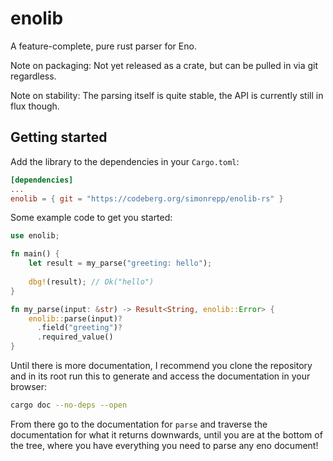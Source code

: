 # enolib

A feature-complete, pure rust parser for Eno.

Note on packaging: Not yet released as a crate, but can be pulled in via git regardless.

Note on stability: The parsing itself is quite stable, the API is currently still in flux though.

## Getting started

Add the library to the dependencies in your `Cargo.toml`:

```toml
[dependencies]
...
enolib = { git = "https://codeberg.org/simonrepp/enolib-rs" }
```

Some example code to get you started:

```rust
use enolib;

fn main() {
    let result = my_parse("greeting: hello");
    
    dbg!(result); // Ok("hello")
}

fn my_parse(input: &str) -> Result<String, enolib::Error> {
    enolib::parse(input)?
      .field("greeting")?
      .required_value()
}
```

Until there is more documentation, I recommend you clone the repository and in
its root run this to generate and access the documentation in your browser:

```sh
cargo doc --no-deps --open
```

From there go to the documentation for `parse` and traverse the documentation
for what it returns downwards, until you are at the bottom of the tree, where
you have everything you need to parse any eno document!
